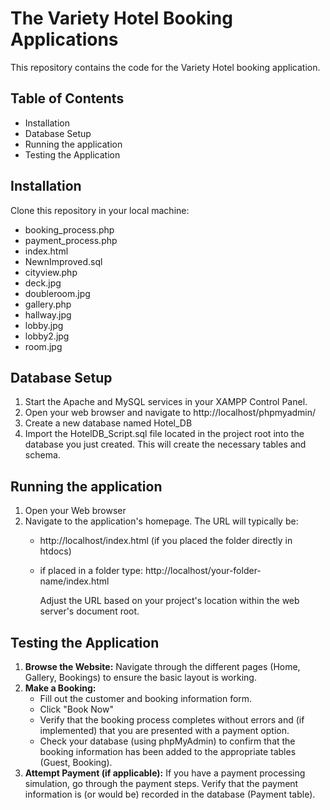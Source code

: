 # The Variety Hotel Booking Applications
  This repository contains the code for the Variety Hotel booking application.

## Table of Contents
* Installation
* Database Setup
* Running the application
* Testing the Application


## Installation
Clone this repository in your local machine:
* booking_process.php
* payment_process.php
* index.html
* NewnImproved.sql
* cityview.php
* deck.jpg
* doubleroom.jpg
* gallery.php
* hallway.jpg
* lobby.jpg
* lobby2.jpg
* room.jpg

## Database Setup
1.  Start the Apache and MySQL services in your XAMPP Control Panel.
2.  Open your web browser and navigate to http://localhost/phpmyadmin/
3.  Create a new database named Hotel_DB
4.  Import the HotelDB_Script.sql file located in the project root into the database you just created. This will create the necessary tables and schema.

## Running the application
1.  Open your Web browser
2.  Navigate to the application's homepage. The URL will typically be:
    * http://localhost/index.html (if you placed the folder directly in htdocs)
    * if placed in a folder type: http://localhost/your-folder-name/index.html

      Adjust the URL based on your project's location within the web server's document root.

## Testing the Application      

1.  **Browse the Website:** Navigate through the different pages (Home, Gallery, Bookings) to ensure the basic layout is working.
2.  **Make a Booking:**
    * Fill out the customer and booking information form.
    * Click "Book Now"
    * Verify that the booking process completes without errors and (if implemented) that you are presented with a payment option.
    * Check your database (using phpMyAdmin) to confirm that the booking information has been added to the appropriate tables (Guest, Booking).
3.  **Attempt Payment (if applicable):** If you have a payment processing simulation, go through the payment steps. Verify that the payment information is (or would be) recorded in the database (Payment table).




